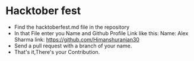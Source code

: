 # Hacktober fest

- Find the hacktoberfest.md file in the repository
- In that File enter you Name and Github Profile Link like this:                                                                                                           Name: Alex Sharma
      link: https://github.com/Himanshuranjan30
 - Send a pull request with a branch of your name.
 - That's it,There's your Contribution.
 
